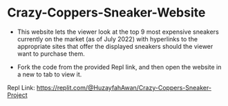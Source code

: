 # Crazy-Coppers-Sneaker-Website

- This website lets the viewer look at the top 9 most expensive sneakers currently on the market (as of July 2022) with hyperlinks to the 
  appropriate sites that offer the displayed sneakers should the viewer want to purchase them.

- Fork the code from the provided Repl link, and then open the website in a new to tab to view it.

Repl Link: https://replit.com/@HuzayfahAwan/Crazy-Coppers-Sneaker-Project
